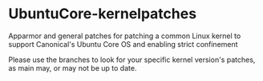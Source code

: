 # UbuntuCore-kernelpatches
Apparmor and general patches for patching a common Linux kernel to support Canonical's Ubuntu Core OS and enabling strict confinement

Please use the branches to look for your specific kernel version's patches, as main may, or may not be up to date.
